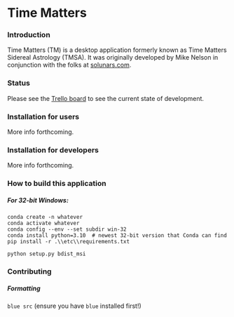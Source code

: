 # Time Matters
### Introduction
Time Matters (TM) is a desktop application formerly known as Time Matters Sidereal Astrology (TMSA).
It was originally developed by Mike Nelson in conjunction with the folks at [solunars.com](https://solunars.com).

### Status
Please see the [Trello board](https://trello.com/b/NpRZTYxh/tmsa-roadmap) to see the current state of development.

### Installation for users
More info forthcoming.

### Installation for developers
More info forthcoming.

### How to build this application
##### For 32-bit Windows:
```shell
conda create -n whatever
conda activate whatever
conda config --env --set subdir win-32
conda install python=3.10  # newest 32-bit version that Conda can find
pip install -r .\\etc\\requirements.txt

python setup.py bdist_msi
```

### Contributing

##### Formatting
`blue src` (ensure you have `blue` installed first!)